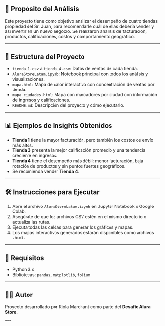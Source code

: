 ## 🎯 Propósito del Análisis

Este proyecto tiene como objetivo analizar el desempeño de cuatro tiendas propiedad del Sr. Juan,
para recomendarle cuál de ellas debería vender y así invertir en un nuevo negocio.
Se realizaron análisis de facturación, productos, calificaciones, costos y comportamiento geográfico.

---

## 📁 Estructura del Proyecto

- `tienda_1.csv` a `tienda_4.csv`: Datos de ventas de cada tienda.
- `AluraStoreLatam.ipynb`: Notebook principal con todos los análisis y visualizaciones.
- `mapa.html`: Mapa de calor interactivo con concentración de ventas por tienda.
- `mapa_ciudades.html`: Mapa con marcadores por ciudad con información de ingresos y calificaciones.
- `README.md`: Descripción del proyecto y cómo ejecutarlo.

---

## 📊 Ejemplos de Insights Obtenidos

- **Tienda 1** tiene la mayor facturación, pero también los costos de envío más altos.
- **Tienda 3** presenta la mejor calificación promedio y una tendencia creciente en ingresos.
- **Tienda 4** tiene el desempeño más débil: menor facturación, baja rotación de productos y sin puntos fuertes geográficos.
- Se recomienda vender **Tienda 4**.

---

## 🛠️ Instrucciones para Ejecutar

1. Abre el archivo `AluraStoreLatam.ipynb` en Jupyter Notebook o Google Colab.
2. Asegúrate de que los archivos CSV estén en el mismo directorio o actualiza las rutas.
3. Ejecuta todas las celdas para generar los gráficos y mapas.
4. Los mapas interactivos generados estarán disponibles como archivos `.html`.

---

## 📌 Requisitos

- Python 3.x
- Bibliotecas: `pandas`, `matplotlib`, `folium`

---

## 👨‍💼 Autor

Proyecto desarrollado por Riola Marchant como parte del **Desafío Alura Store**.

"""
